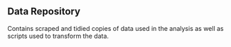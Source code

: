 ## Data Repository

Contains scraped and tidied copies of data used in the analysis as well as scripts used to transform the data.